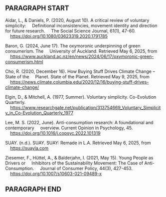 ## PARAGRAPH START ##
Aidar, L., & Daniels, P. (2020, August 10). A critical review of voluntary simplicity: 
&nbsp;&nbsp;&nbsp;&nbsp;Definitional inconsistencies, movement identity and direction for future research. 
&nbsp;&nbsp;&nbsp;&nbsp;The Social Science Journal, 61(1), 47-60. 
&nbsp;&nbsp;&nbsp;&nbsp;https://doi.org/10.1080/03623319.2020.1791785

Baron, G. (2024, June 17). The oxymoronic underpinning of green consumerism. The 
&nbsp;&nbsp;&nbsp;&nbsp;University of Auckland. Retrieved May 6, 2025, from 
&nbsp;&nbsp;&nbsp;&nbsp;https://www.auckland.ac.nz/en/news/2024/06/17/oxymoronic-green-consumerism.html

Cho, R. (2020, December 16). How Buying Stuff Drives Climate Change – State of the 
&nbsp;&nbsp;&nbsp;&nbsp;Planet. State of the Planet. Retrieved May 9, 2025, from 
&nbsp;&nbsp;&nbsp;&nbsp;https://news.climate.columbia.edu/2020/12/16/buying-stuff-drives-climate-change/

Elgin, D., & Mitchell, A. (1977, Summer). Voluntary simplicity. Co-Evolution Quarterly. 
&nbsp;&nbsp;&nbsp;&nbsp;https://www.researchgate.net/publication/313754669_Voluntary_Simplicity_in_Co-Evolution_Quarterly_1977

Lee, M. S. (2022, June). Anti-consumption research: A foundational and contemporary 
&nbsp;&nbsp;&nbsp;&nbsp;overview. Current Opinion in Psychology, 45. 
&nbsp;&nbsp;&nbsp;&nbsp;https://doi.org/10.1016/j.copsyc.2022.101319

SUAY. (n.d.). SUAY. SUAY: Remade in L.A. Retrieved May 6, 2025, from 
&nbsp;&nbsp;&nbsp;&nbsp;https://suayla.com

Ziesemer, F., Hüttel, A., & Balderjahn, I. (2021, May 15). Young People as Drivers or 
&nbsp;&nbsp;&nbsp;&nbsp;Inhibitors of the Sustainability Movement: The Case of Anti-Consumption. 
&nbsp;&nbsp;&nbsp;&nbsp;Journal of Consumer Policy, 44(3), 427-453. 
&nbsp;&nbsp;&nbsp;&nbsp;https://doi.org/10.1007/s10603-021-09489-x
## PARAGRAPH END ##
